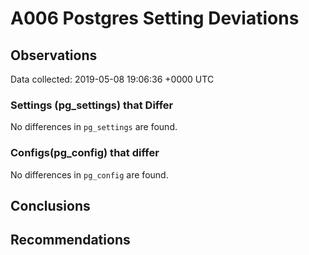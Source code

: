 # A006 Postgres Setting Deviations #

## Observations ##
Data collected: 2019-05-08 19:06:36 +0000 UTC  

### Settings (pg_settings) that Differ ###

No differences in `pg_settings` are found.

### Configs(pg_config) that differ ###

No differences in `pg_config` are found.



## Conclusions ##


## Recommendations ##

